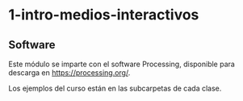 # 1-intro-medios-interactivos

## Software

Este módulo se imparte con el software Processing, disponible para descarga en https://processing.org/.


Los ejemplos del curso están en las subcarpetas de cada clase.
